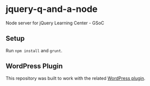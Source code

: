 # jquery-q-and-a-node

Node server for jQuery Learning Center - GSoC

## Setup

Run `npm install` and `grunt`.

## WordPress Plugin

This repository was built to work with the related [WordPress plugin](https://github.com/ConnorCartwright/jquery-q-and-a-wp).
